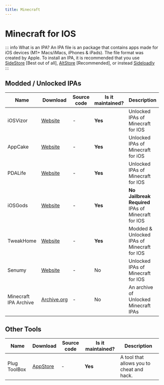 ```yaml
---
title: Minecraft
---
```


# Minecraft for IOS

::: info What is an IPA?
 An IPA file is an package that contains apps made for iOS devices (M1+ Macs/iMacs, iPhones & iPads). The file format was created by Apple. To install an IPA, it is recommended that you use [SideStore](https://sidestore.io/) [Best out of all], [AltStore](https://altstore.io/) [Recommended], or instead [Sideloadly](https://sideloadly.io/)
:::

## Modded / Unlocked IPAs

Name | Download | Source code | Is it maintained? | Description
------ | ------ | ------ | ------| ------
iOSVizor| [Website](https://iosvizor.com/games/arcade/minecraft-pe-ipa-download-free/) | - | **Yes** | Unlocked IPAs of Minecraft for IOS
AppCake | [Website](https://www.iphonecake.com/app_479516143_.html&sa=U&ved=0CDMQFjAFahUKEwjw-r67vtjHAhUDcY4KHc0IDIM&usg=AFQjCNG97K8WpfFRJQtug0wu5xPTe_2aZw) | - | **Yes** | Unlocked IPAs of Minecraft for iOS
PDALife | [Website](https://pdalife.com/minecraft-pocket-edition1-ios-a8721.html) | - | **Yes** | Unlocked IPAs of Minecraft for IOS
iOSGods | [Website](https://iosgods.com/topic/62469-minecraft-latest-version-free-no-jailbreak-required/) | - | **Yes** | **No Jailbreak Required** IPAs of Minecraft for IOS
TweakHome | [Website](https://tweakhome.app/minecraft-ipa/) | - | **Yes** | Modded & Unlocked IPAs of Minecraft for IOS
Senumy | [Website](https://senumy.com/ipa-library/hacked-games/minecraft/) | - | No | Unlocked IPAs of Minecraft for IOS
Minecraft IPA Archive | [Archive.org](https://archive.org/details/minecraft-pocket-edition-versions-ipa) | - | No | An archive of Unlocked Minecraft IPAs

## Other Tools

Name | Download | Source code | Is it maintained? | Description
------ | ------ | ------ | ------| ------
Plug ToolBox | [AppStore](https://apps.apple.com/us/app/plug-toolbox-for-minecraft/id1354063228) | - | **Yes** | A tool that allows you to cheat and hack.
